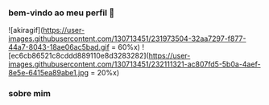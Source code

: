 ### bem-vindo ao meu perfil 🥀

![akiragif](https://user-images.githubusercontent.com/130713451/231973504-32aa7297-f877-44a7-8043-18ae06ac5bad.gif = 60%x) ![ec6cb86521c8cddd889110e8d3283282](https://user-images.githubusercontent.com/130713451/232111321-ac807fd5-5b0a-4aef-8e5e-6415ea89abe1.jpg = 20%x)

### sobre mim

